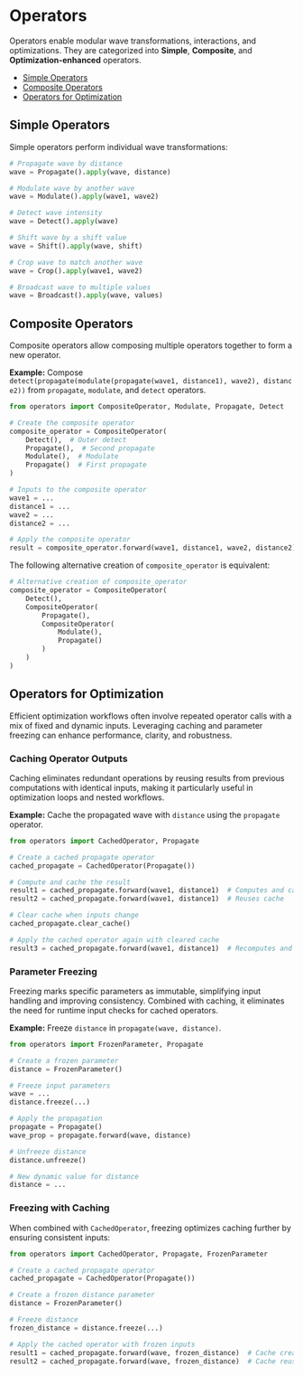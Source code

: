 # Operators

Operators enable modular wave transformations, interactions, and optimizations. They are categorized into **Simple**, **Composite**, and **Optimization-enhanced** operators.

- [Simple Operators](#simple-operators)
- [Composite Operators](#composite-operators)
- [Operators for Optimization](#operators-for-optimization)

## Simple Operators

Simple operators perform individual wave transformations:

```python
# Propagate wave by distance
wave = Propagate().apply(wave, distance) 

# Modulate wave by another wave
wave = Modulate().apply(wave1, wave2)

# Detect wave intensity
wave = Detect().apply(wave)

# Shift wave by a shift value
wave = Shift().apply(wave, shift)

# Crop wave to match another wave
wave = Crop().apply(wave1, wave2)

# Broadcast wave to multiple values
wave = Broadcast().apply(wave, values)
```

## Composite Operators

Composite operators allow composing multiple operators together to form a new operator. 

**Example:** Compose `detect(propagate(modulate(propagate(wave1, distance1), wave2), distance2))` from `propagate`, `modulate`, and `detect` operators.

```python
from operators import CompositeOperator, Modulate, Propagate, Detect

# Create the composite operator
composite_operator = CompositeOperator(
    Detect(),  # Outer detect
    Propagate(),  # Second propagate
    Modulate(),  # Modulate
    Propagate()  # First propagate
)

# Inputs to the composite operator
wave1 = ...
distance1 = ...
wave2 = ...
distance2 = ...

# Apply the composite operator
result = composite_operator.forward(wave1, distance1, wave2, distance2)
```

The following alternative creation of `composite_operator` is equivalent:

```python
# Alternative creation of composite_operator
composite_operator = CompositeOperator(
    Detect(), 
    CompositeOperator(
        Propagate(), 
        CompositeOperator(
            Modulate(), 
            Propagate()
        )
    )
)
```

## Operators for Optimization

Efficient optimization workflows often involve repeated operator calls with a mix of fixed and dynamic inputs. Leveraging caching and parameter freezing can enhance performance, clarity, and robustness.


### Caching Operator Outputs

Caching eliminates redundant operations by reusing results from previous computations with identical inputs, making it particularly useful in optimization loops and nested workflows.

**Example:** Cache the propagated wave with `distance` using the `propagate` operator.

```python
from operators import CachedOperator, Propagate

# Create a cached propagate operator
cached_propagate = CachedOperator(Propagate())

# Compute and cache the result
result1 = cached_propagate.forward(wave1, distance1)  # Computes and caches
result2 = cached_propagate.forward(wave1, distance1)  # Reuses cache

# Clear cache when inputs change
cached_propagate.clear_cache()

# Apply the cached operator again with cleared cache
result3 = cached_propagate.forward(wave1, distance1)  # Recomputes and caches new result
```

### Parameter Freezing

Freezing marks specific parameters as immutable, simplifying input handling and improving consistency. Combined with caching, it eliminates the need for runtime input checks for cached operators.

**Example:** Freeze `distance` in `propagate(wave, distance)`.

```python
from operators import FrozenParameter, Propagate

# Create a frozen parameter
distance = FrozenParameter()

# Freeze input parameters
wave = ...
distance.freeze(...)

# Apply the propagation
propagate = Propagate()
wave_prop = propagate.forward(wave, distance) 

# Unfreeze distance
distance.unfreeze()

# New dynamic value for distance
distance = ... 
```

### Freezing with Caching

When combined with `CachedOperator`, freezing optimizes caching further by ensuring consistent inputs:

```python
from operators import CachedOperator, Propagate, FrozenParameter

# Create a cached propagate operator
cached_propagate = CachedOperator(Propagate())

# Create a frozen distance parameter
distance = FrozenParameter()

# Freeze distance
frozen_distance = distance.freeze(...)

# Apply the cached operator with frozen inputs
result1 = cached_propagate.forward(wave, frozen_distance)  # Cache created
result2 = cached_propagate.forward(wave, frozen_distance)  # Cache reused
```



